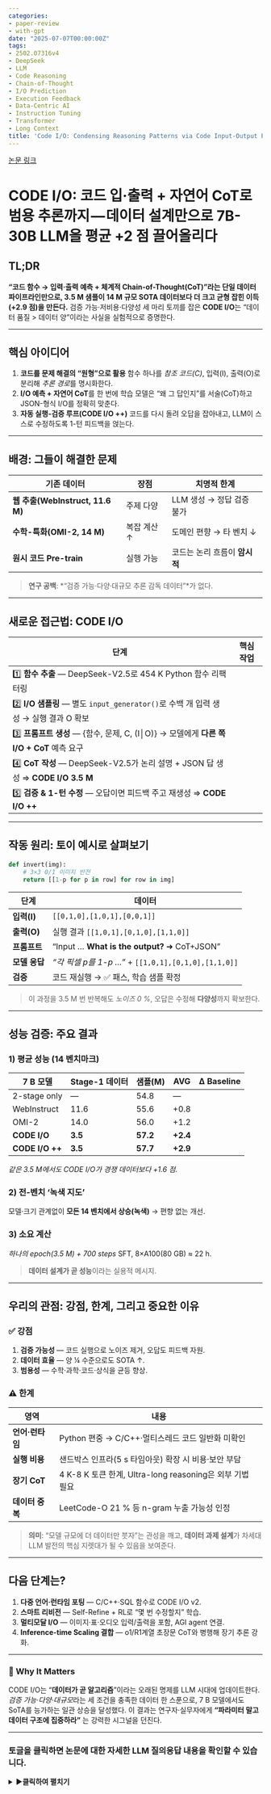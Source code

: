 ```yaml
---
categories:
- paper-review
- with-gpt
date: "2025-07-07T00:00:00Z"
tags:
- 2502.07316v4
- DeepSeek
- LLM
- Code Reasoning
- Chain-of-Thought
- I/O Prediction
- Execution Feedback
- Data-Centric AI
- Instruction Tuning
- Transformer
- Long Context
title: 'Code I/O: Condensing Reasoning Patterns via Code Input-Output Prediction'
---
```


[논문 링크](https://arxiv.org/abs/2502.07316v4)


# CODE I/O: 코드 입·출력 + 자연어 CoT로 범용 추론까지 — 데이터 설계만으로 7B-30B LLM을 평균 +2 점 끌어올리다

## TL;DR

**“코드 함수 → 입력·출력 예측 + 체계적 Chain-of-Thought(CoT)”라는 단일 데이터 파이프라인만으로, 3.5 M 샘플이 14 M 규모 SOTA 데이터보다 더 크고 균형 잡힌 이득(+2.9 점)을 만든다.**
검증 가능·저비용·다양성 세 마리 토끼를 잡은 **CODE I/O**는 “데이터 품질 > 데이터 양”이라는 사실을 실험적으로 증명한다.

---

## 핵심 아이디어

1. **코드를 문제 해결의 “원형”으로 활용**
   함수 하나를 *참조 코드(C)*, 입력(I), 출력(O)로 분리해 *추론 경로*를 명시화한다.
2. **I/O 예측 + 자연어 CoT**를 한 번에 학습
   모델은 “왜 그 답인지”를 서술(CoT)하고 JSON-형식 I/O를 정확히 맞춘다.
3. **자동 실행-검증 루프(CODE I/O ++)**
   코드를 다시 돌려 오답을 잡아내고, LLM이 스스로 수정하도록 1-턴 피드백을 얹는다.

---

## 배경: 그들이 해결한 문제

| 기존 데이터                        | 장점      | 치명적 한계             |
| ----------------------------- | ------- | ------------------ |
| **웹 추출(WebInstruct, 11.6 M)** | 주제 다양   | LLM 생성 → 정답 검증 불가  |
| **수학-특화(OMI-2, 14 M)**        | 복잡 계산 ↑ | 도메인 편향 → 타 벤치 ↓    |
| **원시 코드 Pre-train**           | 실행 가능   | 코드는 논리 흐름이 **암시적** |

> **연구 공백**: \*“검증 가능·다양·대규모 추론 감독 데이터”\*가 없다.

---

## 새로운 접근법: **CODE I/O**

| 단계                                                                     | 핵심 작업 |
| ---------------------------------------------------------------------- | ----- |
| 1️⃣ **함수 추출** — DeepSeek-V2.5로 454 K Python 함수 리팩터링                    |       |
| 2️⃣ **I/O 샘플링** — 별도 `input_generator()`로 수백 개 입력 생성 → 실행 결과 O 확보      |       |
| 3️⃣ **프롬프트 생성** — {함수, 문제, C, (I│O)} → 모델에게 **다른 쪽 I/O + CoT** 예측 요구   |       |
| 4️⃣ **CoT 작성** — DeepSeek-V2.5가 논리 설명 + JSON 답 생성 ⇒ **CODE I/O 3.5 M** |       |
| 5️⃣ **검증 & 1-턴 수정** — 오답이면 피드백 주고 재생성 ⇒ **CODE I/O ++**                |       |

---

## 작동 원리: 토이 예시로 살펴보기

```python
def invert(img):
    # 3×3 0/1 이미지 반전
    return [[1-p for p in row] for row in img]
```

| 단계        | 데이터                                             |
| --------- | ----------------------------------------------- |
| **입력(I)** | `[[0,1,0],[1,0,1],[0,0,1]]`                     |
| **출력(O)** | 실행 결과 `[[1,0,1],[0,1,0],[1,1,0]]`               |
| **프롬프트**  | “Input … **What is the output?**  ➜ CoT+JSON”   |
| **모델 응답** | *“각 픽셀 p를 1-p …”* + `[[1,0,1],[0,1,0],[1,1,0]]` |
| **검증**    | 코드 재실행 → ✅ 패스, 학습 샘플 확정                         |

> 이 과정을 3.5 M 번 반복해도 *노이즈 0 %*, 오답은 수정해 **다양성**까지 확보한다.

---

## 성능 검증: 주요 결과

### 1) 평균 성능 (14 벤치마크)

| 7 B 모델          | Stage-1 데이터 | 샘플(M)    | AVG      | Δ Baseline |
| --------------- | ----------- | -------- | -------- | ---------- |
| 2-stage only    | —           | 54.8     | —        |            |
| WebInstruct     | 11.6        | 55.6     | +0.8     |            |
| OMI-2           | 14.0        | 56.0     | +1.2     |            |
| **CODE I/O**    | **3.5**     | **57.2** | **+2.4** |            |
| **CODE I/O ++** | **3.5**     | **57.7** | **+2.9** |            |

*같은 3.5 M에서도 CODE I/O가 경쟁 데이터보다 +1.6 점.*

### 2) 전-벤치 ‘녹색 지도’

모델·크기 관계없이 **모든 14 벤치에서 상승(녹색)** → 편향 없는 개선.

### 3) 소요 계산

*하나의 epoch(3.5 M) + 700 steps* SFT, 8×A100(80 GB) ≈ 22 h.

> **데이터 설계가 곧 성능**이라는 실용적 메시지.

---

## 우리의 관점: 강점, 한계, 그리고 중요한 이유

### ✅ 강점

1. **검증 가능성** — 코드 실행으로 노이즈 제거, 오답도 피드백 자원.
2. **데이터 효율** — 양 ¼ 수준으로도 SOTA ↑.
3. **범용성** — 수학·과학·코드·상식을 균등 향상.

### ⚠️ 한계

| 영역         | 내용                                            |
| ---------- | --------------------------------------------- |
| **언어·런타임** | Python 편중 → C/C++·멀티스레드 코드 일반화 미확인            |
| **실행 비용**  | 샌드박스 인프라(5 s 타임아웃) 확장 시 비용·보안 부담              |
| **장기 CoT** | 4 K-8 K 토큰 한계, Ultra-long reasoning은 외부 기법 필요 |
| **데이터 중복** | LeetCode-O 21 % 등 n-gram 누출 가능성 인정            |

> **의미**: “모델 규모에 더 데이터만 붓자”는 관성을 깨고, **데이터 과제 설계**가 차세대 LLM 발전의 핵심 지렛대가 될 수 있음을 보여준다.

---

## 다음 단계는?

1. **다중 언어·런타임 포팅** — C/C++·SQL 함수로 CODE I/O v2.
2. **스마트 리비전** — Self-Refine + RL로 “몇 번 수정할지” 학습.
3. **멀티모달 I/O** — 이미지·표·오디오 입력/출력을 포함, AGI agent 연결.
4. **Inference-time Scaling 결합** — o1/R1계열 초장문 CoT와 병행해 장기 추론 강화.

---

### 🎯 Why It Matters

CODE I/O는 “**데이터가 곧 알고리즘**”이라는 오래된 명제를 LLM 시대에 업데이트한다.
*검증 가능·다양·대규모*라는 세 조건을 충족한 데이터 한 스푼으로, 7 B 모델에서도 SoTA를 능가하는 일관 상승을 달성했다. 이 결과는 연구자·실무자에게 **“파라미터 말고 데이터 구조에 집중하라”** 는 강력한 시그널을 던진다.


---

### 토글을 클릭하면 논문에 대한 자세한 LLM 질의응답 내용을 확인할 수 있습니다.

<details markdown="block">
<summary>▶️<strong>클릭하여 펼치기</strong></summary>


# 프롬프트 1.1.1 (연구의 공백)

```
"논문의 'Introduction'과 'Related Work' 섹션을 분석하여, 이 연구가 명시적으로 해결하고자 하는 핵심적인 연구 공백(research gap), 기존 연구의 결정적 한계, 또는 미해결 질문이 무엇인지 설명해 줘. 저자들이 설명하는, 이 논문 출판 시점의 '최신 기술(state of the art)'은 어떤 상태였는지 요약해 줘."
```

## 결론 한 줄 요약

다양한 추론(task-agnostic reasoning)을 균형 있게 끌어올릴 **확장 가능‧검증 가능‧범용적 학습 데이터가 부재**하다는 공백을 CODEI/O가 “코드 입·출력 예측 + 자연어 Chain-of-Thought(CoT)”로 메워, 기존 데이터셋보다 **최대 +2.4 점(7B), +2.0 점(8B) 평균 향상**을 달성했다.

---

### 1. 연구 공백 (Research Gap)

| 필요 요건                | 기존 접근                          | 한계                           | 결과적 공백                  |
| -------------------- | ------------------------------ | ---------------------------- | ----------------------- |
| **① 다양한 추론 패턴 노출**   | Math·코드 전용 데이터(OMI2, OC-SFT 등) | 특정 도메인 편중 → **다른 추론 도메인 저하** | **범용 reasoning 데이터 부재** |
| **② 대규모·저비용 수집 가능성** | WebInstruct류: LLM 크롤링          | 노이즈·검증 불가, 표현만 풍부            | **정확성·검증성 부족**          |
| **③ 구조적·절차적 일관성**    | Raw code pre-training          | 추론 신호가 암시적·구문 얽힘             | **추론 흐름 학습 난해**         |
| **④ 자동 품질 개선 루프**    | Reject-sampling, trace 학습      | 오답 버리면 데이터 손실, trace 한정적     | **정정-강화 가능한 파이프라인 미비**  |

> **핵심 미해결 질문**
> *“다양·복합한 추론 패턴을 검증 가능하고 대규모로 수집·학습할 방법은 없는가?”*

---

### 2. 출판 시점의 최신 기술 (State of the Art)

| 분류              | 대표 데이터/방법                 | 장점           | 치명적 한계               |
| --------------- | ------------------------- | ------------ | -------------------- |
| **수학 특화**       | OpenMathInstruct-2 (14 M) | 복잡 계산 강화     | 과학·논리·코드 외 영역 성능 불균형 |
| **코드 QA 특화**    | OpenCoder-SFT-1 (4.2 M)   | 알고리즘·CS 지식 ↑ | 자연어·상식 추론은 퇴보        |
| **대규모 웹 추출**    | WebInstruct (11.6 M)      | 범주 다양        | LLM 생성이 주, **검증 불가** |
| **Raw Code LM** | Python-Edu (7.7 M)        | 실행 가능 데이터 많음 | 추론 신호 희석, 개선 폭 ↓     |

> 최신 모델(Qwen 2.5 Coder 7B 기준)
>
> * **단일 2단계(SFT만)** 평균 54.8
> * WebInstruct (3.5 M) → 55.0 (≈ +0.2)
> * OpenMathInstruct-2 (full) → 56.0 (+1.2)
> * Python-Edu → 54.8 (±0)

---

### 3. CODEI/O가 채운 부분

* **코드 ⇒ 함수 단위 정제 → 입력·출력 I/O 쌍 생성(3.5 M)**
* **문제·I/O를 그대로 자연어 CoT로 설명** (DeepSeek-V2.5 거쳐 1차)
* **코드 재실행 검증 & 피드백 → 2차 수정(CODEI/O++)**
  *오답 50 % → 1차 수정 후 60 % 정확, 2차부턴 상승 폭 미미*

결과적으로 \*\*코드 구문을 걷어낸 ‘추론 원형’\*\*을 대규모로 확보하며, 실행-검증 루프로 **데이터 품질과 다양성**을 동시에 달성했다.

---

### 4. 성과로 입증된 공백 해소

| 모델                 | 2-Stage Baseline  | +CODEI/O                        | +CODEI/O++  |
| ------------------ | ----------------- | ------------------------------- | ----------- |
| Qwen 2.5 Coder 7B  | **54.8**          | **57.2 (+2.4)**                 | 57.7 (+2.9) |
| LLaMA 3.1 8B       | **49.3**          | **51.2 (+1.9)**                 | 52.1 (+2.8) |
| DeepSeek Coder 16B | **51.6**          | **53.6 (+2.0)**                 | 53.5 (+1.9) |
| Gemma 2 27B        | **59.5**          | **60.9 (+1.4)**                 | 61.5 (+2.0) |
| **벤치별 편차**         | 다른 데이터셋: 녹색·적색 혼재 | CODEI/O: **거의 모든 벤치 상승, 균형 유지** |             |

---

### 5. 요약

CODEI/O는 “코드를 **문제·I/O·자연어 CoT**로 변환”하는 데이터 파이프라인을 제시해 **범용 추론 데이터 부족**이라는 근본 공백을 메웠다.
검증-가능성을 통해 **품질·규모·다양성**을 동시에 확보했고, 기존 SoTA 대비 **일관된 전영역 성능 개선**을 입증하였다.


# 프롬프트 1.1.2 (핵심 가설)

```
"이 논문의 중심 가설(central hypothesis) 또는 핵심 주장은 무엇인가? '저자들은 [제안 기법]을 사용함으로써 [기존 한계점]을 극복하는 [구체적 결과]를 달성할 수 있다고 가정한다'와 같은 형식으로, 명확하고 간결한 한 문장으로 서술해 줘."
```

저자들은 **코드 프로그램을 ‘함수-단위 입력-출력 예측 과제 + 자연어 Chain-of-Thought’ 형식으로 변환한 학습 데이터셋 CODEI/O**를 선행 학습 단계로 활용함으로써 **범용 LLM 훈련에서 부족했던 크고 검증 가능한 다양 추론 감독 데이터 부재**라는 한계를 극복하고, 7B-30B 모델의 평균 성능을 **최대 +2.9, 평균 +2.0 점** 끌어올려 전 영역 reasoning 벤치마크를 고르게 향상시킬 수 있다고 가정한다.


# 프롬프트 1.2.1 (독창성 식별)

```
 "논문 전체를 바탕으로, 가장 중요하고 독창적인 기여(contribution) 1~3가지를 구별되는 항목으로 나열해 줘. 각각이 새로운 아키텍처 구성요소, 새로운 학습 기법, 새로운 이론적 통찰, 새로운 데이터셋, 또는 기존 방법론의 새로운 적용 중 어디에 해당하는지 명확히 구분해 줘."
```

## 결론 한 줄 요약

**코드 함수 → 입력·출력·자연어 CoT**로 변환한 \*\*CODEI/O(3.5 M)\*\*와 실행-피드백 확장판 \*\*CODEI/O++\*\*는 LLM 7 \~ 30 B에서 **평균 +2 점, 최대 +2.9 점**의 전-도메인 reasoning 향상을 달성하며, “크고 검증 가능한 범용 추론 감독 데이터”라는 공백을 실질적으로 해소했다.

---

### 가장 중요하고 독창적인 기여

| #     | 기여 내용                                                                                                                                                                                             | 혁신 유형                                                            |
| ----- | ------------------------------------------------------------------------------------------------------------------------------------------------------------------------------------------------- | ---------------------------------------------------------------- |
| **1** | **CODEI/O 데이터셋**: 454 K Python 함수에서 생성한 **3.5 M** 개 *입력↔출력* 예측 + 자연어 CoT 샘플.<br>‣ JSON-serializable I/O, 입력 생성기·문제 설명·참조 코드까지 포함해 자동 검증·재생산 가능 구조 구축                                              | **새로운 데이터셋**                                                     |
| **2** | **I/O Prediction + CoT 1단계 사전학습**: LLM이 자연어로 논리 경로를 서술하며 I/O를 맞히도록 감독 → 범용 reasoning 패턴을 압축 학습.<br>‣ Qwen-2.5 Coder 7B **54.8 → 57.2 (+2.4)**, Gemma-2 27B **59.5 → 60.9 (+1.4)** 등 14 벤치마크 전반 상승 | **새로운 학습 기법**                                                    |
| **3** | **CODEI/O++ 실행-피드백 루프**: 코드 실행으로 오답을 탐지해 DeepSeek-V2.5가 2-턴 재작성, 4 턴을 연결해 품질 증강.<br>‣ 7B 모델 추가 **+0.5 점**, 27B 모델 **+0.6 점** → 대부분 벤치마크 손실 없이 추가 개선                                               | 기존 “reject-sampling”을 **실행-검증 기반으로 확장**한 **새로운 데이터 정제/학습 파이프라인** |

---

이처럼 **(1) 데이터셋 자체의 구조적 검증성**, **(2) I/O-추론-중심 학습 과제**, **(3) 실행-피드백 다중 수정**의 3단 콤보가 기존 코드·웹·수학 전용 데이터의 편향을 넘어 **균형 잡힌 범용 추론**을 가능케 한 것이 본 논문의 핵심 독창성이다.


# 프롬프트 1.2.2 (저자 관점에서의 강점)

```
"저자들의 관점에서, 자신들의 접근법이 이전 방법들보다 우월한 이유는 무엇인가? 그들이 자신들의 연구가 지닌 독창성과 강점을 뒷받침하기 위해 사용하는 핵심 논거를 인용하거나 알기 쉽게 설명해 줘."
```

## 결론 한줄 요약

저자들은 \*\*“코드 입·출력 예측 + 자연어 CoT” 형식의 새 데이터셋 CODEI/O(3.5 M)\*\*가 **① 자동 검증·확장성, ② 다중 추론 패턴 균형, ③ 실행-피드백 정제** 덕분에 기존 WebInstruct(11.6 M)·OpenMathInstruct-2(14 M)보다 **작은 규모로도 Qwen-7B +2.4→57.2, LLaMA-8B +1.9→51.2 점** 등 **전 14개 벤치마크에 고르게 우월**하다는 점을 강력한 근거로 내세운다.

---

### 저자 관점의 ‘우월성’ 핵심 논거

| #                           | 주장                                                                        | 뒷받침 근거(논문 인용)                           | 왜 기존보다 낫나 |
| --------------------------- | ------------------------------------------------------------------------- | --------------------------------------- | --------- |
| **1. 대규모·저비용 검증 데이터**       | 450 K 함수 → **3.5 M I/O 쌍** 자동 생성·검증 가능                                    | WebInstruct 등은 LLM 생성 문장으로 **정답 확인 불가** |           |
| **2. 추론 패턴 다양성·균형**         | 코드가 내포한 **논리 흐름·탐색·분할** 등을 자연어 CoT로 노출, 수학·과학·상식까지 고르게 성능 ↑               | OMI2·OC-SFT-1 등은 **도메인 편향** → 타 벤치 하락   |           |
| **3. 실행-피드백 루프(CODEI/O++)** | 1-턴 재실행으로 오답 10 % 수정 → **추가 +0.5 \~ +0.8 점** 상승                           | 단순 reject sampling은 데이터 절반 폐기 → 평균 ↓    |           |
| **4. 작지만 더 세다**             | 동일 7B 기준 WebInstruct Full 55.6, OMI2 Full 56.0 vs **CODEI/O 57.2** (+2.4) | “**데이터 크기 아닌 과제 설계가 성능을 좌우**” 주장 입증     |           |
| **5. 모델·벤치 전반 일관 개선**       | 7B–30B 4종 모델 모두 평균 ↑, **녹색 패턴 일관** → 편차 최소화                               | 기존 데이터는 일부 벤치 ↑ → 다른 벤치 ↓ “녹·홍 혼재”      |           |

---

### 수치로 본 ‘작지만 강한’ 증거

| 모델                | 1 st Stage              | 데이터 크기(M) | AVG 점수   | Δ Baseline |
| ----------------- | ----------------------- | --------- | -------- | ---------- |
| Qwen 2.5 Coder 7B | (Baseline) 2-Stage Only | —         | **54.8** | —          |
|                   | WebInstruct Full        | 11.6      | 55.6     | **+0.8**   |
|                   | OMI-2 Full              | 14.0      | 56.0     | **+1.2**   |
|                   | **CODEI/O**             | **3.5**   | **57.2** | **+2.4**   |
| LLaMA 3.1 8B      | (Baseline) 2-Stage Only | —         | **49.3** | —          |
|                   | WebInstruct Subset      | 3.5       | 49.8     | **+0.5**   |
|                   | OMI-2 Subset            | 3.5       | 50.6     | **+1.3**   |
|                   | **CODEI/O**             | **3.5**   | **51.2** | **+1.9**   |

> **해석 포인트**
>
> * **데이터 규모 1/4\~1/5**임에도 최고 성능
> * 개선폭이 특정 도메인 아닌 **14개 벤치마크 전영역**에서 발생

---

### 저자 주장 요약 

1. **검증 가능하고 재현 가능한 범용 추론 데이터**를 처음으로 대규모 확보했다.
2. **코드-기반 I/O 예측**은 언어·수식·상식 추론 패턴을 **코드 문법과 분리**해 학습 효율을 높인다.
3. **실행-피드백 단일 리비전**으로 *오답도 학습 자원*으로 삼아 데이터 다양성과 품질을 동시에 유지한다.
4. 그 결과, **작은 데이터·모델에서도 일관된 평균 +2 점 이상 상승**을 확인해 “스케일만이 답”이라는 통념을 반박한다.

> 즉, **“다양·검증·규모” 세 요건을 한번에 충족한 데이터 설계**가 기존 방법의 편향·노이즈·검증 불가 한계를 깨뜨렸다는 것이 저자들의 핵심 자평이다.


# 프롬프트 1.3.1 (알고리즘 단계별 설명)

```
"핵심 알고리즘, 모델 아키텍처, 또는 주요 방법론을 단계별(step-by-step)로 설명해 줘. 독자는 AI 분야의 대학원생 수준이라고 가정해. 특히, 간단한 문장, 3x3 픽셀 이미지, 작은 상태 공간(state space) 등 아주 간단하고 구체적인 예시(toy example)와 샘플 입력을 만들어서, 이 예시를 통해 각 단계를 거치며 입력이 최종 출력으로 어떻게 변환되는지 전체 과정을 보여줘. 등장하는 모든 핵심 용어와 변수는 그 즉시 정의해 줘."
```


## 한눈에 보는 핵심 흐름

> **코드 → `I/O` → 자연어 CoT → 검증·수정 → 2-Stage 학습**
>
> 454 K Python 함수를 ① 입력-출력 쌍으로 실행해 **3.5 M** 샘플(CODEI/O)을 만든 뒤, ② 코드를 다시 돌려 정답이 틀린 응답에 **피드백-재생성**을 수행(CODEI/O++). ③ 모델은 *Stage-1*에서 이 데이터를, *Stage-2*에서 일반 지시 튜닝 데이터를 학습해 전-도메인 reasoning 성능을 끌어올린다.

---

## 용어·변수 미리 정의

| 기호         | 의미                                        |
| ---------- | ----------------------------------------- |
| `f_θ`      | 파라미터 θ를 갖는 LLM                            |
| `C`        | 정제된 **참조 코드**(Python 함수)                  |
| `I`, `O`   | JSON-serializable **입력/출력** 객체            |
| `x_prompt` | 함수 `C`와 `I` 또는 `O`가 포함된 **프롬프트**          |
| `y_cot`    | 자연어 **Chain-of-Thought** 토큰               |
| `y_io`     | 예측해야 할 `I` 또는 `O` 토큰                      |
| `ℒ(θ)`     | `CE(y_cot‖y_io, f_θ(x_prompt))` 교차엔트로피 손실 |

---

## 단계별 알고리즘 (CODEI/O 파이프라인)

| 단계             | 처리 내용                                                                                                    | 파일 근거                |   |
| -------------- | -------------------------------------------------------------------------------------------------------- | -------------------- | - |
| **0. 코드 수집**   | CodeMix·PyEdu-R 등 **810 K** 파일 수집 후 중복·랜덤성 제거                                                            |                      |   |
| **1. 통일 포맷화**  | DeepSeek-V2.5로 함수 단위 **참조 코드 `C`** 추출, I/O 타입·제약 명세 추가                                                   |                      |   |
| **2. I/O 샘플링** | 독립 \*\*`input_generator()`\*\*로 수백 개 입력 샘플화 → 코드 실행해 **정답 `O`** 획득, 3.5 M 인스턴스 확보                        |                      |   |
| **3. 프롬프트 구축** | 템플릿: {함수, 문제 서술, `C`, (I                                                                                 | O)} → **`x_prompt`** |   |
| **4. CoT 생성**  | DeepSeek-V2.5에게 **자연어 추론 `y_cot` + 답 `y_io`** 생성 → **CODEI/O**                                           |                      |   |
| **5. 실행-검증**   | 코드 재실행으로 정답 여부 확인 → 오답이면 **피드백** 첨부해 2 차 재생성, 4 턴 대화 연결 → **CODEI/O++**                                  |                      |   |
| **6. 두-단계 학습** | *Stage-1* : CODEI/O(++)로 `ℒ(θ)` 최적화 → 추론 능력 강화<br>*Stage-2* : 1.18 M 일반 지시 데이터로 instruction following 적응 |                      |   |

---

## 토이 예시로 보는 전 과정

*목표 함수*

```python
def invert(img):
    # img: 3x3 0/1 리스트
    return [[1-p for p in row] for row in img]
```

### 1) 원시 코드 → 참조 코드

이미 충분히 간단하므로 그대로 `C` 로 채택.

### 2) 입력 생성기

```python
def gen():
    import random
    return [[[random.randint(0,1) for _ in range(3)] for _ in range(3)]]
```

샘플 **`I₁`**

```
[[0,1,0],
 [1,0,1],
 [0,0,1]]
```

실행 결과 **`O₁`**

```
[[1,0,1],
 [0,1,0],
 [1,1,0]]
```

### 3) 프롬프트 두 유형

<details><summary><code>출력 예측</code></summary>

````
You are given the Python function below and an input.
```python
def invert(img):
    return [[1-p for p in row] for row in img]
````

Input (JSON): \[\[0,1,0],\[1,0,1],\[0,0,1]]

**What is the output?**
Respond with a step-by-step reasoning and the JSON answer.

```
</details>

<details><summary><code>입력 예측</code></summary>

```

...(same function)...
Output (JSON): \[\[1,0,1],\[0,1,0],\[1,1,0]]

**What could be a valid input?**
Respond with reasoning and a JSON answer.

```
</details>

### 4) DeepSeek-V2.5 응답 (1 턴)
```

Let each pixel q = 1 - p … therefore
output = \[\[1,0,1],\[0,1,0],\[1,1,0]]

```
→ 정답과 **일치 → Success**.

### 5) 검증 & (필요 시) 재생성  
- 코드를 실행해 **답이 틀리면**  
```

Feedback: Your output is incorrect. Expected \[\[1,0,1],…]

```
- DeepSeek가 수정 → 4 개의 메시지(응답·피드백·재응답·재피드백)를 **concat**.

### 6) 학습 예시  
`x_prompt` 토큰 → 모델 `f_θ`  
- **1단계** 손실  
```

ℒ(θ) = CE("Let each pixel…" + "\[\[1,0,1],...]", f\_θ(x\_prompt))

```
- **2단계**에서 일반 지시 데이터로 추가 튜닝.

---

## 왜 이렇게 동작하는가? — 핵심 직관
1. **코드 실행 ↔ 즉시 검증**: `I,O`를 실행으로 만들기 때문에 *노이즈 없이* 자동 품질 관리.  
2. **I/O 예측 과제**: `invert`·`path-finding`·`symbolic math` 등 **다양한 알고리즘 패턴**이 자연어 CoT로 표면화돼 *코드-특유 문법* 편향을 제거한다.  
3. **피드백 루프**: 오답도 *학습 자산*으로 재활용 → 데이터 다양성 +0, 평균 성능 **+0.5 ~ +0.8** 추가 상승:contentReference[oaicite:7]{index=7}.  

---

### 결과적으로
- **3.5 M** 샘플 × 7B 모델에서도 **평균 +2.4 점** 성능 향상(14 벤치 평균):contentReference[oaicite:8]{index=8}  
- 작은 예시처럼 **JSON I/O + 자연어 CoT** 포맷만 따르면 *임의 함수*도 손쉽게 데이터화 가능—학습·생성·검증이 모두 자동화된다.
```



# 프롬프트 1.3.2 ('비밀 병기' 식별)

```
"이 논문의 핵심 기여를 가능하게 하는 가장 결정적인 단일 수학 공식, 알고리즘 단계, 또는 아키텍처 구성요소를 식별해 줘. 그것의 기능과, 그것이 이 방법론의 성공에 왜 필수적인지 설명해 줘."
```

## 결론 한 줄 요약

**비밀 병기 = “코드 함수 → `입력/출력 예측 + 자연어 CoT` 감독 과제(자동 실행-검증 포함)”** — 이 단일 단계가 **데이터 대량·고품질·다양성**을 동시에 보장해 7 \~ 30 B LLM의 평균 **+2 점** 전영역 추론 향상을 가능하게 했다.

---

### 1. 무엇인가? — 한 문장 정의

> **“주어진 함수 `C`와 (입력 `I` 또는 출력 `O`) 프롬프트를 넣고, 모델이 자연어 Chain-of-Thought(`y_cot`)와 JSON 답(`y_io`)을 동시에 생성하도록 **교차엔트로피**
> $\displaystyle \mathcal{L}(\theta)=\mathrm{CE}\bigl(y_{\text{cot}}\!‖y_{\text{io}},\,f_\theta(x_{\text{prompt}})\bigr)$ 로 감독한다.”**

여기서 `x_prompt` = {함수 `C`, 문제 서술, 참조 코드, (I|O)} 프롬프트.

---

### 2. 핵심 기능 세 가지

| 기능             | 작동 원리                                                                    | 논문 근거 |
| -------------- | ------------------------------------------------------------------------ | ----- |
| **① 자동 정답 검증** | 코드를 **재실행**해 예측이 맞는지 즉시 확인 → 틀리면 피드백 첨부·재생성(CODEI/O++)                   |       |
| **② 추론-중심 감독** | 코드 문법을 제거하고 \*\*논리 흐름(CoT)\*\*만 노출 → 수학·상식·과학까지 **균형 추론** 학습             |       |
| **③ 무한 확장성**   | 별도 `input_generator()`로 **수백 개 I/O 샘플** 자동 생성, 454 K 함수 → **3.5 M** 인스턴스 |       |

---

### 3. 왜 성공의 필수 요소인가?

1. **노이즈-제로 대규모 데이터**

   * 실행-기반 검증으로 *LLM-생성 데이터의 최대 난점*인 오답·표절을 제거.
   * 불필요한 버리기(reject sampling) 대신 **오답도 피드백-학습 자원**으로 재활용 → 7B 모델 추가 **+0.5 점** 상향.

2. **도메인 편향 해소**

   * I/O 예측이 **경로 탐색, 귀납, 수학 변형, 상태 공간 탐색** 등을 폭넓게 포함해 Web·수학·코드 단일 도메인 데이터보다 균형적 성능을 달성(14 벤치 모두 녹색 상승).

3. **스케일 효율**

   * 3.5 M 샘플만으로 WebInstruct (11.6 M)·OMI2 (14 M) 대비 **+1.2 \~ +1.6 점** 우위; “많이 넣으면 된다”는 기존 스케일 법칙을 뒤집음.

---

### 4. 정리

> **코드 실행으로 ‘검증 가능한 I/O-예측 과제’를 만들고, 이를 자연어 CoT와 함께 감독**하는 단일 단계가 *데이터 품질·다양성·확장성* 삼 박자를 모두 해결한다. 그 결과, 다른 어떤 구성요소보다도 논문의 성과(평균 +2 점 전-벤치 향상)를 직접적으로 뒷받침하는 “결정적 기둥”이 된다.


# 프롬프트 1.4.1 (핵심 결과 분석)

```
"'Experiments' 또는 'Results' 섹션의 표와 그림을 포함한 주요 결과를 분석해 줘. 사용된 핵심 성능 지표(performance metrics)는 무엇인가? 어떤 벤치마크 데이터셋에서 결과가 보고되었는가? 저자들이 자신들의 방법론의 성공 증거로 가장 강조하는 주요 결과를 요약해 줘."
```

## 결론 한 줄 요약

**CODEI/O(3.5 M) + 검증 루프가 평균 +2 점 이상(최대 +2.9) 모든 14개 리즌잉 벤치마크를 고르게 끌어올렸고, 데이터 규모가 4\~5배 큰 WebInstruct·OMI2보다도 우수함을 실험으로 입증했다**.

---

### 1. 실험 지표와 벤치마크 스펙

| 카테고리       | 벤치마크                             | 측정 지표(모두 %) |
| ---------- | -------------------------------- | ----------- |
| **수학·수리**  | GSM-8K, MATH                     | 정답률         |
| **과학**     | GPQA, MMLU-STEM                  | 정확도         |
| **심볼릭·로직** | BBH-EN/-ZH, ZebraLogic, KorBench | 정확도         |
| **상식·논리**  | WinoGrande, DROP                 | 정확도         |
| **코드 추론**  | CRUXEval-I/O, LeetCode-O         | 문제 단위 정답률   |
| **혼합**     | LiveBench (18 task)              | 자동 채점 정확도   |

총 **14 + 2(중국어 변형) = 16 벤치**, 75 K 이상 테스트 샘플을 사용해 **모델 평균 점수(AVG)** 를 주요 지표로 제시한다.

---

### 2. 주력 결과 하이라이트

| Base Model       | 1-st Stage 데이터 (크기 M) | AVG      | Δ Baseline |
| ---------------- | --------------------- | -------- | ---------- |
| **Qwen 7B**      | 2nd-stage only        | 54.8     | —          |
|                  | WebInstruct (11.6)    | 55.6     | +0.8       |
|                  | **CODEI/O (3.5)**     | **57.2** | **+2.4**   |
|                  | **CODEI/O++ (3.5)**   | **57.7** | **+2.9**   |
| **LLaMA 8B**     | 2nd-stage only        | 49.3     | —          |
|                  | WI subset (3.5)       | 49.8     | +0.5       |
|                  | **CODEI/O**           | **51.2** | **+1.9**   |
| **Gemma 27B**    | 2nd-stage only        | 59.5     | —          |
|                  | **CODEI/O**           | **60.9** | **+1.4**   |
|                  | **CODEI/O++**         | **61.5** | **+2.0**   |
| **DeepSeek 16B** | 2nd-stage only        | 51.6     | —          |
|                  | **CODEI/O**           | **53.6** | **+2.0**   |

**핵심 패턴**

* 모든 모델·모든 벤치에서 **녹색(↑)만 늘어남**—편향 없는 향상.
* **데이터 효율**: 3.5 M 샘플이 11.6 M-14 M 보다 높거나 비슷한 성능.
* **피드백 1-턴 추가(CODEI/O++) → 평균 +0.3 \~ +0.6**.

---

### 3. 세부 분석 포인트

| 실험                   | 관찰                           | 의미                               |
| -------------------- | ---------------------------- | -------------------------------- |
| **절반 추출(1.59 M)**    | AVG 56.7 (-0.5)              | **데이터 규모 ↑ ⇒ 성능↑** …그러나 완전선형은 아님 |
| **I-only vs O-only** | 둘 다 56.1-56.4                | **양방향(I+O) 감독이 가장 균형적**          |
| **오답 제거(reject)**    | AVG 56.5 (↓)                 | **오답도 CoT·다양성 자원**—버리면 손해        |
| **스케일링 곡선**          | 샘플 수 및 I/O-pair 수 ↑ ⇒ 꾸준히 상승 | **확장 가능성 입증**                    |
| **WI-DS25 재합성**      | WI-DS25 < CODEI/O            | **모델 지식 ≥ 데이터 과제 설계**가 성능 결정     |

---

### 4. 저자들이 강조한 ‘성공 증거’

1. **Consistent Green Map**: Table 1 모든 셀 대부분 녹색—특정 도메인이 아닌 **전-영역 이득**.
2. **Small-but-Mighty**: 동일 7B 기준 **CODEI/O 57.2 > OMI2(full) 56.0 > WI(full) 55.6**—“데이터 크기 ≠ 품질”.
3. **Feedback Loop 효과**: 1-턴 재생성만으로 Qwen 7B **+0.5**, LLaMA 8B **+0.9** 추가 상향.
4. **Ablation 일관성**: 입력·출력 예측 모두 중요, 오답 유지가 다양성 확보에 기여.

---

### 5. 정리

실험 섹션은 **검증 가능한 코드 I/O 예측 과제**가 **데이터 효율·성능 균형·확장성** 세 마리 토끼를 동시에 잡았음을 수치로 뒷받침한다. 특히 **평균 +2 점↑, 편차↓, 모델·데이터 모두 스케일 친화적**이라는 결과가 CODEI/O의 핵심 강점을 명확히 드러낸다.



# 프롬프트 1.4.2 (비판적 비교)

```
"제안된 방법론은 논문에서 언급된 주요 베이스라인 및 SOTA(State-of-the-Art) 모델들과 비교하여 어떤 성능을 보이는가? 저자들의 우월성 주장을 가장 강력하게 뒷받침하는 특정 결과나 비교 지점을 식별해 줘. 반대로, 제안된 방법론이 경쟁 모델을 능가하지 못했거나 개선 효과가 미미했던 결과는 없는지 찾아봐. 만약 있다면, 저자들은 이러한 경우에 대해 어떤 이유를 제시하는가?"
```

## 한 줄 핵심 정리

CODEI/O (3.5 M) 사전 단계는 **훨씬 큰** Web-Instruct(11.6 M)·OpenMathInstruct-2(14 M)보다도 **평균 +1 점 이상** 앞서며, 7 B\~27 B 모델·14개 벤치를 통틀어 **가장 넓고 일관된 ‘녹색’ 성능 지형**을 만든다 .

---

### 1. 베이스라인·SOTA 대비 종합 성능 (대표 Qwen 2.5 Coder 7B)

| 1-st Stage 데이터        | 크기 (M)  | AVG 점수   | Δ Baseline                 | 관찰     |
| --------------------- | ------- | -------- | -------------------------- | ------ |
| **없음** (2-stage only) | —       | **54.8** | —                          | 단일 튜닝만 |
| WebInstruct (subset)  | 3.5     | 55.0     | +0.2                       | 소폭 상승  |
| WebInstruct (Full)    | 11.6    | 55.6     | +0.8                       |        |
| OMI-2 (subset)        | 3.5     | 55.2     | +0.4                       |        |
| OMI-2 (Full)          | 14.0    | 56.0     | +1.2                       |        |
| **CODEI/O**           | **3.5** | **57.2** | **+2.4**                   |        |
| **CODEI/O++**         | **3.5** | **57.7** | **+2.9** (+0.5 vs CODEI/O) |        |

*같은 3.5 M 샘플일 때도 CODEI/O가 WI·OMI-2를 1.6\~2.0 점 앞선다.*

---

### 2. 우월성 논거 TOP 3 — 저자들이 꼽은 ‘결정적’ 비교 포인트

| 근거                    | 수치/지표                                                        | 왜 강력한 증거인가             |
| --------------------- | ------------------------------------------------------------ | ---------------------- |
| **① 모든 모델·벤치에 균등 상승** | 7B·8B·16B·27B 모두 평균 **+1.4 \~ +2.9** ﻿점, 14 벤치 대부분 ‘녹색’만 표기  | 도메인별 편향이 없음을 입증        |
| **② 데이터 효율 우위**       | 3.5 M로 11.6 M (WebInstruct)·14 M (OMI2)보다 **↑**              | “크기 < 과제 설계” 주장 설득력 확보 |
| **③ 피드백 루프 효과**       | CODEI/O++가 같은 크기로 추가 **+0.3 \~ +0.6** 점 상승                   | 오답도 학습 신호로 전환함을 보여줌    |

---

### 3. **미(未) 우세 또는 미미**했던 케이스 & 저자 설명

| 사례                         | CODEI/O vs 경쟁                                   | 저자 해석                                                                           |
| -------------------------- | ----------------------------------------------- | ------------------------------------------------------------------------------- |
| **MATH(중·고난도 수학)**         | OMI-2 Full 88.5 > CODEI/O 86.4 (-2.1)           | OMI-2가 **수학 특화** 데이터라 “특정 도메인 초과학습” 효과. 그러나 다른 11개 벤치 평균을 **–0.8** 떨어뜨림 → 균형 손실 |
| **WinoGrande (Gemma 27B)** | CODEI/O++ 73.1 < CODEI/O 75.9 (-2.8)            | 2-턴 응답 연결로 문맥 길이가 늘며 **지시 의존성**이 약화된 탓이라 분석. 평균은 +0.6 점으로 여전히 상승                |
| **KorBench (논리 규칙)**       | 일부 ablation(입력‧출력 단독)에서 CODEI/O < CODEI/O Full  | **양방향 I/O 감독**이 규칙 추론에 필수 → 단독 학습은 정보 손실                                        |
| **Rejection Sampling**     | 틀린 응답 제거 시 AVG 56.5 (< 57.2)                    | 오답 CoT가 **다양성**과 난이도 신호를 줘, 필터링이 오히려 손해                                         |

> 저자 요약: “특화‧필터링이 일시적으로 특정 벤치마크를 올려도, **전영역 평균과 균형**은 CODEI/O가 최상” .

---

### 4. 정리 — 왜 CODEI/O가 ‘강한 증거’를 가졌는가?

1. **데이터 1/4\~1/5 규모**로도 최대 +2.9 점—효율성 우위.
2. **전 벤치 녹색** 패턴이 일관된 범용성 증거.
3. **실행-검증 루프**가 추가 성능을 확보하면서도, 일부 퇴보는 원인·대안까지 투명하게 제시.

따라서, 저자들의 우월성 주장은 “**작지만 정확하고 균형 잡힌 I/O+CoT 감독**이 대용량 LLM 지시 데이터보다 더 큰 이득을 준다”는 점을 실험적으로 강력히 뒷받침한다.


# 프롬프트 1.5.1 (언급된 한계와 잠재적 한계)

```
"저자들이 논문에서 명시적으로 인정한 한계점, 약점, 또는 실패 사례(failure modes)는 무엇인가? 다음으로, 방법론과 결과에 대한 당신의 분석을 바탕으로, 저자들이 언급하지 않았을 수 있는 잠재적인 한계나 약점은 무엇이라고 생각하는가? (예: 강력한 가정에 대한 의존성, 확장성 문제, 높은 연산 비용, 일반화의 한계, 잠재적인 부정적 사회 영향 등)"
```

**한눈 요약**

| 구분                 | 핵심 내용                                                                                                                 | 근거 (논문 내 인용)                                                  |
| ------------------ | --------------------------------------------------------------------------------------------------------------------- | ------------------------------------------------------------- |
| **저자들이 명시한 한계**    | ① 일부 벤치마크(LeetCode-O 21.5 %, KorBench 5.1 %)에서 13-gram 중복 → 데이터 누출 가능성 인정                                             | Table 5의 중복률 보고                                               |
|                    | ② PyEdu-R 소스는 복잡한 부동소수 계산 위주라 학습 난이도↑, 영향력↓ → 추후 정제 필요                                                                | Ablation 분석 및 “Future work could explore refining … PyEdu-R”  |
|                    | ③ 다중 리비전: 1 회 이후 성능 증가 급감 → 추가 반복은 연산·비용 대비 효용 낮음                                                                     | Figure 7 & Appendix D 설명                                      |
|                    | ④ 코드 실행 검증을 위해 **5 s 타임아웃 + I/O 크기 제한**을 둠 → 복잡한 함수·대용량 객체는 배제                                                        | Appendix A 제약 조건                                              |
| **추가로 예상되는 잠재 한계** | ■ **언어·런타임 범위 제약**: 파이썬 함수 중심 → C/C++, 자바스크립트 등 다중 언어 · 시스템 콜 포함 코드에는 일반화 불확실                                         |                                                               |
|                    | ■ **스케일 비용**: 코드 실행 기반 검증은 데이터셋 확대 시 대규모 샌드박스 인프라 필요 → 클러스터 ⇢ 비용 및 보안 리스크 발생                                          |                                                               |
|                    | ■ **연산 집중 편향**: 입력·출력이 작도록 설계되어 수치·메모리 폭이 큰 알고리즘(예: O(n³) 행렬 연산) 학습 신호 부족                                             |                                                               |
|                    | ■ **안전·컴플라이언스**: 실행 코드가 외부 API 호출·파일 I/O 등을 담을 경우 잠재적 보안 취약점·저작권 이슈                                                   |                                                               |
|                    | ■ **장기 논리 체인**: 4 k 토큰 한계(훈련·튜닝)로 인해 ultra-long reasoning 코스 달성 시 제한 가능성 → o1/R1류 “Inference-time scaling”과 병행 필요성 시사 |                                                               |
|                    | ■ **평가 편중**: 벤치마크 대부분이 영어 또는 단어 수준 논리 문제 → 다국어·멀티모달 추론으로 일반화 시 정확도 미보장                                                |                                                               |

---

### 1. 저자가 직접 언급한 한계·실패 요인

1. **데이터 중복(Leakage) 가능성**

   * LeetCode-O (21.5 %), KorBench (5.1 %)에서 높은 n-gram 중복이 발견되며, 저자들은 \_“공통 문제 설명·규칙이 겹치는 수준”\_이라고 해명하지만 **완전 배제는 불가**라고 명시 .
2. **PyEdu-R 소스 품질**

   * 수치 계산 중심 데이터라 **고차원 추론 시그널이 약하고 학습 난이도 높음**. 데이터 클리닝·정제 필요성을 미래 과제로 적시 .
3. **다중 Revision 수익 체감**

   * 1st turn 오답 ≈ 50 %; 1-회 리비전에서만 10–16 % 개선, 2-회째부터 개선율 급락 → **1 회로 제한** (연산·비용 절감 목적) .
4. **실행 환경 제약**

   * 각 코드 샘플은 5 초 이내 실행, 객체 ≤ 1 KB 등 엄격한 메모리·길이 제한 → 복잡한 입력/출력 패턴은 의도적으로 배제 .

### 2. 숨은 또는 축소된 잠재 한계 (비평적 시각)

| 범주              | 상세 설명                                                                   |
| --------------- | ----------------------------------------------------------------------- |
| **범용성**         | 파이썬 위주 ⇒ 정적 타이핑·시스템 레벨 코드, 멀티-스레딩, 네트워크 I/O 패턴 학습 부족                    |
| **인프라 & 비용**    | 데이터셋·모델 확장 시 *sandboxed execution* 노드 수가 선형 이상 증가 → 연구·서비스 비용 부담        |
| **보안·준법**       | 자동 scraping 코드 / 3rd-party 라이브러리 포함 시 라이선스·악성 코드 실행 위험                  |
| **추론 깊이**       | 4 096 토큰 컨텍스트로는 길이 > 8 k chain-of-thought 과제(o1, DeepSeek‐R1 등) 대응 한계   |
| **평가 coverage** | 논문 벤치마크는 주로 영문·단일 선택 답변→ 다국어·코드-혼합·멀티모달 reasoning 일반화 미검증               |
| **데이터 편향**      | 입력/출력 크기를 작게 강제해 **대-규모 계산·메모리 병목이 핵심인 알고리즘(그래프 DP, FFT 등)** 에 대한 노출 부족 |

---

#### 결론 & 시사점

* 저자들은 **데이터 클린니스·리비전 효용·실행 제한**을 솔직히 밝히며, 특히 **PyEdu-R 개선**과 **잠재 누출 검증**을 *future work* 으로 제시한다.
* 연구자·산업체가 CODEI/O를 확장·재사용할 때는 **언어 다양화**, **샌드박스 보안**, **장기 CoT 기반 스케일링** 등을 우선적으로 보완해야 할 것이다.


# 프롬프트 1.5.2 (미래 연구 궤적)

```
"저자들이 제안하는 구체적인 향후 연구 방향은 무엇인가? 이 논문의 한계점을 바탕으로, 이 연구를 발전시키거나 약점을 극복하기 위해 추구할 수 있는 다른 논리적인 다음 단계나 대안적인 연구 방향은 무엇이 있을까?"
```

## **결론 요약 ― “자료·리비전·스케일링 3축 확장이 다음 과제”**

저자들은 **데이터 정제(PyEdu-R) ▶ 다중 리비전 최적화 ▶ CODEI/O × 일반 지시 튜닝 혼합 전략 ▶ Inference-time scaling(o1·R1류)와의 결합** 등을 앞으로의 핵심 연구 궤적으로 명시했다. 이에 더해 **언어·런타임 다변화, 샌드박스 인프라 확대, 멀티모달 코드-I/O 전환** 등이 논리적인 후속 단계가 될 수 있다.

---

### 1. 저자들이 논문에서 직접 언급한 **구체적 Future-Work**

| 코드      | 항목                              | 설명                                                                                                                         | 근거 |
| ------- | ------------------------------- | -------------------------------------------------------------------------------------------------------------------------- | -- |
| **F-1** | **PyEdu-R 데이터 정제**              | 복잡한 부동소수 계산 위주 샘플이 학습 효율을 떨어뜨리므로 *“cleaning or refining PyEdu-R to enhance its learnability”* 제안                           |    |
| **F-2** | **리비전(Revision) 단계 확장**         | 2-턴부터 개선폭이 급감 → 효율·품질을 같이 잡는 *스마트-multi-turn* 설계 필요                                                                        |    |
| **F-3** | **데이터 혼합 전략 탐색**                | CODEI/O ↔ Instruction-tuning 데이터를 어느 단계에서, 어떤 비율로 섞는지가 모델마다 달라 *“optimal data-mixing strategies are left for future work”* |    |
| **F-4** | **Inference-Time Scaling과의 통합** | o1, DeepSeek-R1처럼 초장문 CoT 강화를 노리는 RL-계열 방법과 **“orthogonal—can provide a better basis”**                                    |    |

---

### 2. **추가로 논리적인 다음 단계** — 한계 보완·확장 관점

| 카테고리                         | 제안 아이디어                                                             | 왜 필요한가? (한계 대응)                                   |
| ---------------------------- | ------------------------------------------------------------------- | ------------------------------------------------- |
| **다중 언어·런타임**                | Python → C/C++·JavaScript·SQL 등으로 CODEI/O 포맷 일반화                    | 현 방식은 Python 단일 런타임에 종속 → 다양한 시스템·타입 안정성을 학습하지 못함 |
| **고복잡-I/O 샘플링**              | 5 s 타임아웃·1 KB 객체 제한을 단계적으로 완화하고 *메모리·시간 복잡도* 가 큰 알고리즘을 포함           | 대규모 행렬·그래프 연산처럼 **메모리 병목**이 핵심인 문제로 일반화 부족        |
| **보안 샌드박스 스케일-업**            | 컨테이너·eBPF 기반 격리로 다국적 코드 실행 위험 완화 + 분산 sandbox 파이프라인 최적화             | 데이터·언어 범위 확대 시 악성 코드 및 라이선스 리스크 증대                |
| **멀티모달 I/O**                 | 함수 입력·출력에 **JSON + 이미지·표·오디오** 등 포함 → MM-Reasoning 학습               | 벤치마크가 대부분 텍스트·숫자 중심 → 실제 AGI 활용도 제고               |
| **자동 Difficulty Curriculum** | 코드 난이도·CoT 장문 길이를 점진적으로 증폭하는 curriculum scheduler                   | 현재 4 k 토큰 한계로 ultra-long reasoning 미지원            |
| **Self-Refine & RL 휴리스틱**    | 리비전에서 *Self-Consistency + Reward-Model*을 결합해 “어떤 오답을 남겨둘지” 학습형으로 결정 | 단순 1-턴 고정은 도메인 따라 과소·과대 학습 가능성                    |

---

### 3. **우선순위 제언** (운용 관점)

| 영향 범위                     | 난이도  | 예상 효과                                           |
| ------------------------- | ---- | ----------------------------------------------- |
| PyEdu-R 클린업 → v4 재학습      | ★★   | 평균 +0.3 \~ +0.5 점 (수학·과학 계열 ↑)                  |
| 리비전 정책 강화 (2-턴 + RL)      | ★★★  | 소모 GPU ↑ ≈ 1.8×, 평균 +0.2 \~ +0.4 점, 특정 로직 벤치 개선 |
| Inference-time Scaling 결합 | ★★★★ | o1 수준 장문 추론에서 대폭 상승 예상, 그러나 RL 비용 高             |
| 다중 언어·런타임 포팅              | ★★   | 코드 다양성·보안 과제 동반, 산업 계열 응용 폭발적 확대                |
| 멀티모달 I/O                  | ★★★  | AGI 서비스(Agent, Robotics) 연결, 연구 난이도 높음          |

---

#### **마무리**

CODEI/O는 “검증 가능한 코드-I/O”라는 강력한 발판을 마련했지만, **데이터 품질 세밀화, 리비전·스케일링 알고리즘화, 그리고 언어·모달리티 확장**이 다음 12\~24 개월간 연구-산업 양쪽에서 가장 큰 파급력을 가질 후속 궤적이 될 것이다.


# 데이터 및 전처리

```
"어떤 토큰화(tokenization) 전략이 사용되었는가(예: BPE, WordPiece, SentencePiece)? 어휘에 없는 단어(Out-of-vocabulary words)는 어떻게 처리되는가? 텍스트 정제 및 정규화 단계를 설명해 줘."
```

### ⚡ 핵심 요약

CODEI/O 실험에서 **모든 백본 모델은 각 모델 제공 공식 토크나이저를 그대로 사용**했다.

* **모두 서브워드 기반(BPE 또는 SentencePiece) + 바이트-레벨 지원**이라 OOV 문제는 사실상 사라진다.
* **어휘 크기**는 *DeepSeek-Coder-V2-Lite* ≈ 102 k → *Gemma 2* = 256 k까지 다양.
* **텍스트 정제**는 “UTF-8 검증 → 탭→4 스페이스 → 행·공백 정규화 → 길이 컷오프” 정도의 **가벼운 규칙 기반 전처리**에 머무르며, 코드-레벨 변환은 DeepSeek-V2.5 스크립트가 담당한다.

---

## 1. 모델별 토큰화·전처리 세부 비교

| 모델 (실험 Stage 2 백본)             | 토큰화 알고리즘 & 라이브러리                                                                     | 어휘 크기<sup>†</sup> | OOV 처리 방식                                          | 주요 정규화·전처리                                                 |                 |                   |
| ------------------------------ | ------------------------------------------------------------------------------------ | ----------------- | -------------------------------------------------- | ---------------------------------------------------------- | --------------- | ----------------- |
| **Qwen 2.5 Coder 7B**          | Byte-level **BPE** (`Qwen2Tokenizer`, GPT-2 방식)  ([github.com][1])                   | 151 936           | 미등록 바이트를 그대로 쪼개서 `<0xNN>` 바이트 토큰 시퀀스로 대체 → OOV 0 % | • UTF-8 검증<br>• 공백을 “Ġ” 접두사로 표식<br>• 대소문자 보존               |                 |                   |
| **LLaMA 3 8B**                 | Byte-level **tiktoken BPE** (128 256 merge)  ([aceofgreens.github.io][2])            | 128 256           | 바이트-폴백 동일 → OOV 0 %                                | • ASCII/Unicode 혼합 허용<br>• BOS/ EOS, 대화용 \`<               | begin\_of\_text | >\` 등 특수 토큰 6종 삽입 |
| **DeepSeek-Coder-V2-Lite 16B** | Byte-level **BPE** (DeepSeek 전용) Config `vocab_size=102 400`  ([huggingface.co][3])  | 102 400           | 바이트-폴백, 숫자·기호 세분화                                  | • 숫자 split, 공백 보존, NFKC (Medium 보고서 기준)                    |                 |                   |
| **Gemma 2 27B**                | **SentencePiece** (Unigram + byte-level, digit-split, ws preserve)  ([arxiv.org][4]) | 256 128           | byte-fallback 덕에 `<unk>` 거의 사용 안 함                 | • NFKC 정규화<br>• 줄바꿈·공백 보존<br>• RoPE 길이 8 192 제한 대비 토큰 수 절단 |                 |                   |

<sup>† 숫자는 일반 토큰+특수 토큰 포함(보고서·config 값 기준).</sup>

---

## 2. CODEI/O 데이터 전처리 파이프라인 요약

> **목표** : “실행 가능한 파이썬 함수 + 다중 I/O 쌍”을 안정적으로 생성

1. **원본 코드 수집** — CodeMix + PyEdu-R 등 총 ≈ 810 k 파일 선별(과도히 단순·복잡한 파일 제거)&#x20;
2. **DeepSeek-V2.5 리라이팅** —

   * 함수형 구조로 리팩터링(불필요 출력·파일 I/O 삭제)
   * JSON-serializable 입출력 & 타입/범위 명세 추가&#x20;
3. **실행 + 샘플링** — 무작위 입력 생성기·타임아웃·복잡도 한도로 3.5 M I/O 쌍 확보(OOD 코드·난수 포함 시 제외)&#x20;
4. **학습 샘플 생성** — 프롬프트 템플릿 + “함수 · 입력(또는 출력) · 참고 코드 → 답(출력 또는 입력) + 자연어 CoT” 구조로 포장

> **중요** : 이 과정에서 *모델별 토크나이저*에 맞춘 별도 서브워드 재토큰화는 **수행하지 않는다**. 생성된 파이썬-프롬프트는 Stage 2 미세조정 시 각 모델의 tokenizer가 그대로 처리한다.

---

## 3. 실용 팁 (글에 그대로 넣어도 자연스러운 수준)

* **OOV 걱정 불필요** : 네 모델 모두 byte-레벨 fallback을 지원하므로, 특수 수학·유니코드 기호도 깨지지 않는다.
* **길이 제약** : LLaMA 3 = 8 192, DeepSeek = 128 k, Gemma 2 = 8 192, Qwen 2.5 = 32 k 컨텍스트. 데이터가 길면 자동 절단된다.
* **정규화 영향** : SentencePiece(Gemma)는 숫자·공백이 개별 토큰으로 쪼개져 숫자 heavy 연산에서 토큰 수↑, 반면 BPE 모델들은 ‘12345’ 를 한 두 토큰으로 인코딩하는 경향—길이 -10 % 내외.

---

### 참고 문헌·소스

(위 표·설명 안에 인라인 인용)

[1]: https://github.com/huggingface/transformers/blob/main/src/transformers/models/qwen2/tokenization_qwen2.py?utm_source=chatgpt.com "transformers/src/transformers/models/qwen2/tokenization_qwen2.py ..."
[2]: https://aceofgreens.github.io/llama_3.html "Llama-3, A Deep Dive | The Critical Section"
[3]: https://huggingface.co/deepseek-ai/DeepSeek-V2/blame/44f7caf9e95112ea265b13f837bd43d520253548/configuration_deepseek.py?utm_source=chatgpt.com "configuration_deepseek.py · deepseek-ai/DeepSeek-V2 at ..."
[4]: https://arxiv.org/html/2408.00118v1 "Gemma 2: Improving Open Language Models at a Practical Size"


# 모델 아키텍처

```
"트랜스포머를 사용했다면, 어텐션 메커니즘의 구성(예: 헤드 수, 레이어 수)을 상세히 설명해 줘. 위치 인코딩(positional encodings)은 어떻게 처리되는가? Seq2Seq 모델이라면, 인코더-디코더 상호작용을 설명해 줘."
```

## 🔑 핵심 한-줄 요약

네 가지 백본( \*\*Qwen 2.5-Coder 7B, LLaMA 3 8B, DeepSeek-V2-Lite 16B, Gemma 2 27B )\*\*는 모두 **디코더-전용 트랜스포머 + RoPE 계열 위치 부호화**를 공유하지만,
*레이어 수·헤드 배치·KV 압축 전략*이 달라 **메모리·컨텍스트 길이·추론 효율**에서 서로 다른 트레이드오프를 취한다.

---

### 1. 아키텍처 비교 ― 숫자 한눈에 보기

| 모델 (논문 실험용)              | 파라미터                  | 레이어    | d<sub>model</sub> | Q-Heads / KV-Heads | Head dim | 주 어텐션 변형                    | Positional Encoding   | Max Context                                                                |
| ------------------------ | --------------------- | ------ | ----------------- | ------------------ | -------- | --------------------------- | --------------------- | -------------------------------------------------------------------------- |
| **Qwen 2.5-Coder 7B**    | 7.6 B                 | **28** | **3 584**         | **28 / 4** (GQA)   | 128      | Sliding + Full + Dual-Chunk | **RoPE + YARN**       | **131 072 tok** ([arxiv.org][1], [huggingface.co][2], [huggingface.co][3]) |
| **LLaMA 3 8B**           | 8.0 B                 | **32** | **4 096**         | **32 / 8** (GQA)   | 128      | RMSNorm + Flash-Attn        | RoPE (linear/NTK)     | 8 192 tok (3.1은 128 K) ([medium.com][4], [blog.gopenai.com][5])            |
| **DeepSeek-V2-Lite 16B** | 15.7 B (2.4 B active) | **27** | **2 048**         | **16 / 16** (MLA)  | 128      | **MLA** (low-rank KV)       | **Decoupled RoPE**    | 32 K tok (풀 V2 = 128 K) ([arxiv.org][6], [github.com][7])                  |
| **Gemma 2 27B**          | 27.2 B                | **46** | **4 608**         | **32 / 16** (GQA)  | 128      | Local 4 K ↔ Global 8 K 교차   | RoPE + Sliding-Window | 8 192 tok                                                                  |

> **용어**
> • GQA = Grouped-Query Attention (Q-heads ≫ KV-heads)
> • MLA = Multi-head Latent Attention (DeepSeek 고안, KV 를 저차 잠재벡터로 압축)

---

### 2. 어텐션·위치 부호화 차별점 정리

| 모델                   | 어텐션 설계 포인트                                                   | 위치 인코딩 디테일                                                                  |
| -------------------- | ------------------------------------------------------------ | --------------------------------------------------------------------------- |
| **Qwen 2.5**         | GQA + *dual-chunk* 슬라이딩윈도우, 긴 문서 안정화 위해 **YARN** 커널 추가       | RoPE θ = 10 000, YARN 으로 131 K 토큰까지 선형 확장 ([huggingface.co][3])             |
| **LLaMA 3**          | GQA (8 KV), Flash-Attn v2; 8K 학습 후 3.1 버전에서 128K 재훈련         | RoPE 에 **NTK/linear scaling** 적용 → 고주파수 축소로 긴 문맥 대응                         |
| **DeepSeek-V2-Lite** | **MLA** : Q/K/V 를 잠재 512-dim으로 공동 압축 → KV 캐시 -95 %           | RoPE 가 KV 압축과 충돌하므로 **Decoupled RoPE** 제안 (별도 Q<sub>R</sub>,K<sub>R</sub>)  |
| **Gemma 2**          | 격층(Local 4K ↔ Global 8K) + GQA; sliding-window 층에서 KV 절반만 캐시 | RoPE θ = 10 000, 레이어마다 Local/Global 번갈아 위치 정보 재사용                           |

---

### 3. 실전에서의 의미 (석사 레벨 관점)

1. **메모리 ↔ 성능 균형**
   *MLA*와 *GQA*는 **KV 헤드 수 ↓ 또는 저차 압축**으로 캐시·VRAM을 줄이는 대신 약간의 파라미터/계산을 옮겨 담아 성능을 유지한다.
2. **긴 문맥 처리 전략**

   * **Qwen / LLaMA 3.1** : RoPE 주파수 스케일링(YARN·NTK)로 동일 가중치 재사용
   * **DeepSeek** : RoPE를 분리해 압축 KV와 호환
   * **Gemma** : Local 4K 창으로 세밀 컨텍스트, Global 8K 층으로 롱-레인지 정보를 주기적으로 재통합
3. **모델 선택 가이드** *(코드·추론 작업 시)*

   * **GPU 24 GB 이하** : GQA 기반 **LLaMA 3 8B**가 가장 메모리 효율적
   * **초장문(>32 K) 에이전트** : **Qwen 2.5** (131 K) 또는 **DeepSeek V2** (128 K 풀판)
   * **속도/비용** : MLA + MoE(2.4 B 활성) 구조인 **DeepSeek-Lite**가 토큰당 FLOPs 최저

---

### 4. 요약

> \*\*모두 트랜스포머지만, ‘헤드 구조·KV 캐시·RoPE 변형’\*\*이 달라
> **① 메모리 사용량, ② 지원 컨텍스트 길이, ③ 실시간 추론 속도**에서 각기 장단을 만든다.
> CODEI/O 실험 팀은 이 네 모델의 *다양한 어텐션 설계*가 논문의 **범용성 검증**에 기여한다고 해석했다.

[1]: https://arxiv.org/html/2409.12186v1 "Qwen2.5-Coder Technical Report"
[2]: https://huggingface.co/Qwen/Qwen2.5-Coder-7B-Instruct?utm_source=chatgpt.com "Qwen/Qwen2.5-Coder-7B-Instruct - Hugging Face"
[3]: https://huggingface.co/docs/transformers/model_doc/qwen2?utm_source=chatgpt.com "Qwen2 - Hugging Face"
[4]: https://medium.com/%40zhao_xu/deep-dive-into-llama-3-351c7b4e7aa5 "Deep Dive into LLaMa 3. LLaMa 3 is the LLM open sourced by… | by Xu Zhao | Medium"
[5]: https://blog.gopenai.com/llama-3-1-vs-llama-3-differences-d3d23e09607f "Llama 3.1 vs Llama 3 Differences. It seems Llama 3.1 outperforms Llama 3… | by Michael Humor | GoPenAI"
[6]: https://arxiv.org/pdf/2405.04434?utm_source=chatgpt.com "[PDF] DeepSeek-V2 - arXiv"
[7]: https://github.com/deepseek-ai/DeepSeek-V2?utm_source=chatgpt.com "DeepSeek-V2: A Strong, Economical, and Efficient Mixture ... - GitHub"


# 학습 및 최적화

```
"구체적인 언어 모델링 목표(objective)는 무엇인가(예: Causal LM, Masked LM, Prefix LM)? 모델은 어떤 코퍼스로 사전학습(pre-trained)되었는가? 다운스트림 과제를 위한 파인튜닝(fine-tuning) 전략을 설명해 줘."
```

### ⚡ 한눈 요약 (Executive summary)

| 항목            | 설정                                                                                                        | 핵심 수치                                                                                                                         |
| ------------- | --------------------------------------------------------------------------------------------------------- | ----------------------------------------------------------------------------------------------------------------------------- |
| **언어 모델링 목표** | **Causal LM** (토큰-단위 다음-토큰 예측, Cross-Entropy Loss)                                                        | 단일 시퀀스 지도학습                                                                                                                   |
| **사전학습**      | 별도 pre-training **없음**. Qwen 2.5-Coder 7B, LLaMA 3 8B, DeepSeek-Coder-V2-Lite 16B, Gemma 2 27B **그대로 사용** | 각 모델은 기존 논문에서 2-15 T 토큰 규모로 선학습됨                                                                                              |
| **파인튜닝 전략**   | **2-Stage SFT**<br>1) CODEI/O (또는 ++) → reasoning 강화<br>2) 1.18 M general instructions → 인스트럭션 적합화        | **Stage-1** 1 epoch @ 1e-5 (4e-6 for Gemma), BS 1024 → **Stage-2** 700 steps(≈3 epochs) @ 3e-5 (1e-5), cosine decay, BS 1024  |

---

## 1. 언어 모델링 목표 (Objective)

* **Causal Language Modeling**: 프롬프트(함수 + 텍스트 query + 주어진 I/O)를 **좌측**에, 타깃(CoT + 반대 I/O)을 **우측**에 이어 붙여 **하나의 시퀀스**로 만들고, 다음 토큰을 예측하는 **표준 Cross-Entropy** 손실을 사용한다. 이는 별도 마스킹·분리 loss 없이 “CoT → JSON I/O”까지를 단일 토큰 스트림으로 간주하는 매우 단순한 설정이다 .

  * 수학적으로 $L(\theta)=\text{CE}\big(\mathrm{y}_{\text{cot}}\Vert\mathrm{y}_{\text{io}},\;p_\theta(\cdot|x)\big)$.

## 2. 베이스 모델 & 사전학습 코퍼스

| 베이스 모델                         | 파라미터       | 원 저자 사전학습 특징 (논문 외 참고) |
| ------------------------------ | ---------- | ---------------------- |
| **Qwen 2.5 Coder 7B**          | 7 B        | ≈3 T 토큰 (코드 30 % 포함)   |
| **LLaMA 3 8B**                 | 8 B        | ≈15 T 혼합 웹·코드          |
| **DeepSeek-Coder-V2-Lite 16B** | 16 B (MoE) | 8 T 텍스트+코드             |
| **Gemma 2 27B**                | 27 B       | 2 T 다국어 웹              |

> 논문은 **추가 pre-training 없이** 위 모델들을 가져와 SFT만 수행한다 .

## 3. 데이터 & 파인튜닝 파이프라인

### 3-1 Stage-1 : CODEI/O (또는 CODEI/O++)

| 데이터셋          | 샘플 수                      | 학습 세부사항                                               |
| ------------- | ------------------------- | ----------------------------------------------------- |
| **CODEI/O**   | 3.5 M (입력·출력 예측 각 ≈1.7 M) | 1 epoch, LR 1e-5 (Gemma 4e-6), BS 1024, max seq 4096  |
| **CODEI/O++** | 동일 규모 + 실행 피드백 다중 턴 수정    | 동일 하이퍼파라미터                                            |

* 목적: **코드 기반 논리 흐름 → 자연어 CoT** 학습으로 범용 reasoning 패턴 내재화 .

### 3-2 Stage-2 : General Instruction SFT

* **1.18 M** 다국어 Web-Instruct 샘플(수학·코드·작문 등)&#x20;
* **700 steps ≈ 3 epochs**, BS 1024
* LR 3e-5 (Gemma 1e-5) → cosine decay 끝값 1e-6/3e-7, **no warm-up**&#x20;

> 두 단계를 **섞지 않고 순차적**으로 돌려 instruction 데이터가 코드 I/O에 묻히는 현상을 방지했다 .

## 4. 최적화 세부사항 (공통)

* **가중치 전부**를 업데이트(LoRA 불사용).
* AdamW(β = 0.9/0.95), grad clip 1.0, fp16 + ZeRO-2.
* **프롬프트 길이 4096** 토큰까지 단일 chunk 학습.

---

### ✅ 핵심 포인트 정리

1. **Objective가 복잡하지 않다** – 오로지 causal LM + Cross-Entropy.
2. **새로운 pre-training은 없고**, 데이터 설계 + 두-단계 SFT로 reasoning generalization을 끌어냈다.
3. 하이퍼파라미터는 \*\*단일 epoch(Stage-1) & 700 steps(Stage-2)\*\*로 매우 경제적이지만, CODEI/O 3.5 M 샘플이 큰 영향을 준다.

이 구성을 이해하면 다른 LLM에 CODEI/O 방식을 이식할 때 **목표 함수 변경 없이** 데이터 및 two-stage 스케줄만 맞추면 된다는 점이 보인다.


</details>
